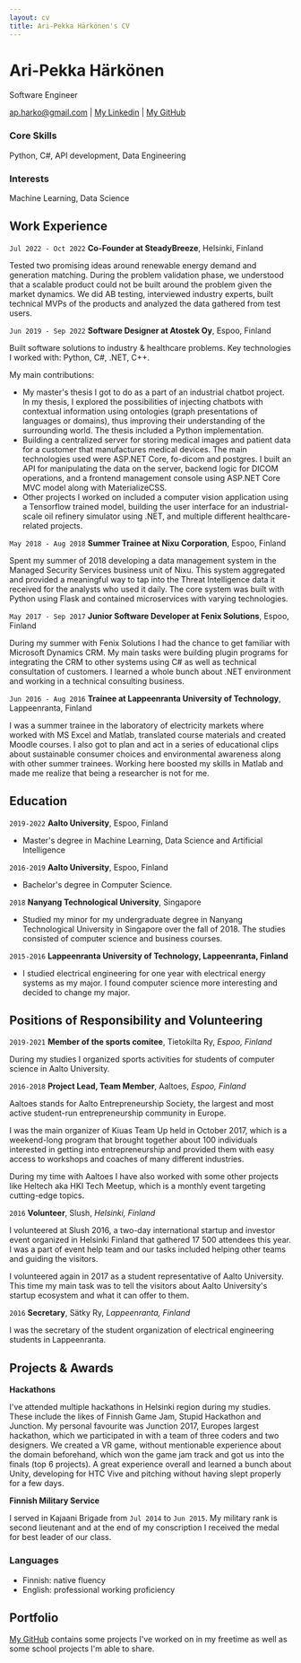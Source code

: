 ```yaml
---
layout: cv
title: Ari-Pekka Härkönen's CV
---
```

# Ari-Pekka Härkönen
Software Engineer

<div id="webaddress">
<a href="ap.harko@gmail.com">ap.harko@gmail.com</a>
| <a href="https://www.linkedin.com/in/apharkonen/">My Linkedin</a>
| <a href="https://github.com/apoxnen ">My GitHub</a>
</div>

### Core Skills

Python, C#, API development, Data Engineering

### Interests

Machine Learning, Data Science

## Work Experience

`Jul 2022 - Oct 2022`
__Co-Founder at SteadyBreeze__, Helsinki, Finland

Tested two promising ideas around renewable energy demand and generation matching. During the problem validation phase, we understood that a scalable product could not be built around the problem given the market dynamics. We did AB testing, interviewed industry experts, built technical MVPs of the products and analyzed the data gathered from test users.

`Jun 2019 - Sep 2022`
__Software Designer at Atostek Oy__, Espoo, Finland

Built software solutions to industry & healthcare problems. Key technologies I worked with: Python, C#, .NET, C++.

My main contributions: 
- My master's thesis I got to do as a part of an industrial chatbot project. In my thesis, I explored the possibilities of injecting chatbots with contextual information using ontologies (graph presentations of languages or domains), thus improving their understanding of the surrounding world. The thesis included a Python implementation.
- Building a centralized server for storing medical images and patient data for a customer that manufactures medical devices. The main technologies used were ASP.NET Core, fo-dicom and postgres. I built an API for manipulating the data on the server, backend logic for DICOM operations, and a frontend management console using ASP.NET Core MVC model along with MaterializeCSS.
- Other projects I worked on included a computer vision application using a Tensorflow trained model, building the user interface for an industrial-scale oil refinery simulator using .NET, and multiple different healthcare-related projects.

`May 2018 - Aug 2018`
__Summer Trainee at Nixu Corporation__, Espoo, Finland

Spent my summer of 2018 developing a data management system in the Managed Security Services business unit of Nixu. This system aggregated and provided a meaningful way to tap into the Threat Intelligence data it received for the analysts who used it daily. The core system was built with Python using Flask and contained microservices with varying technologies.

`May 2017 - Sep 2017`
__Junior Software Developer at Fenix Solutions__, Espoo, Finland

During my summer with Fenix Solutions I had the chance to get familiar with Microsoft Dynamics CRM. My main tasks were building plugin programs for integrating the CRM to other systems using C# as well as technical consultation of customers. I learned a whole bunch about .NET environment and working in a technical consulting business.

`Jun 2016 - Aug 2016`
__Trainee at Lappeenranta University of Technology__, Lappeenranta, Finland

I was a summer trainee in the laboratory of electricity markets where worked with MS Excel and Matlab, translated course materials and created Moodle courses. I also got to plan and act in a series of educational clips about sustainable consumer choices and environmental awareness along with other summer trainees. Working here boosted my skills in Matlab and made me realize that being a researcher is not for me.


## Education

`2019-2022`
__Aalto University__, Espoo, Finland

- Master's degree in Machine Learning, Data Science and Artificial Intelligence

`2016-2019`
__Aalto University__, Espoo, Finland

- Bachelor's degree in Computer Science.

`2018`
__Nanyang Technological University__, Singapore

- Studied my minor for my undergraduate degree in Nanyang Technological University in Singapore over the fall of 2018. The studies consisted of computer science and business courses.


`2015-2016`
__Lappeenranta University of Technology, Lappeenranta, Finland__

- I studied electrical engineering for one year with electrical energy systems as my major. I found computer science more interesting and decided to change my major.


## Positions of Responsibility and Volunteering

`2019-2021`
__Member of the sports comitee__, Tietokilta Ry, *Espoo, Finland*

During my studies I organized sports activities for students of computer science in Aalto University.

`2016-2018`
__Project Lead, Team Member__, Aaltoes, *Espoo, Finland*

Aaltoes stands for Aalto Entrepreneurship Society, the largest and most active student-run entrepreneurship community in Europe.

I was the main organizer of Kiuas Team Up held in October 2017, which is a weekend-long program that brought together about 100 individuals interested in getting into entrepreneurship and provided them with easy access to workshops and coaches of many different industries.

During my time with Aaltoes I have also worked with some other projects like Heltech aka HKI Tech Meetup, which is a monthly event targeting cutting-edge topics.

`2016`
__Volunteer__, Slush, *Helsinki, Finland*

I volunteered at Slush 2016, a two-day international startup and investor event organized in Helsinki Finland that gathered 17 500 attendees this year. I was a part of event help team and our tasks included helping other teams and guiding the visitors. 

I volunteered again in 2017 as a student representative of Aalto University. This time my main task was to tell the visitors about Aalto University's startup ecosystem and what it can offer to them.

`2016`
__Secretary__, Sätky Ry, *Lappeenranta, Finland*

I was the secretary of the student organization of electrical engineering students in Lappeenranta.

## Projects & Awards

__Hackathons__

I've attended multiple hackathons in Helsinki region during my studies. These include the likes of Finnish Game Jam, Stupid Hackathon and Junction. My personal favourite was Junction 2017, Europes largest hackathon, which we participated in with a team of three coders and two designers. We created a VR game, without mentionable experience about the domain beforehand, which won the game jam track and got us into the finals (top 6 projects). A great experience overall and learned a bunch about Unity, developing for HTC Vive and pitching without having slept properly for a few days.

__Finnish Military Service__

I served in Kajaani Brigade from `Jul 2014` to `Jun 2015`. My military rank is second lieutenant and at the end of my conscription I received the medal for best leader of our class.

### Languages

- Finnish: native fluency
- English: professional working proficiency

## Portfolio
<a href="https://github.com/apoxnen ">My GitHub</a> contains some projects I've worked on in my freetime as well as some school projects I'm able to share.

<!-- ### Footer

Last updated: November 2022 -->


